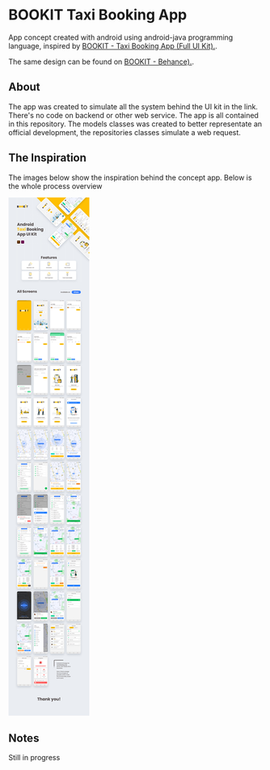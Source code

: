 # BOOKIT Taxi Booking App

App concept created with android using android-java programming language, inspired by [BOOKIT - Taxi Booking App (Full UI Kit).](https://www.uplabs.com/posts/taxi-booking-app-ui-kit-android).

The same design can be found on [BOOKIT - Behance).](https://www.behance.net/gallery/89163679/Taxi-Booking-App-UI-Kit).

## About
The app was created to simulate all the system behind the UI kit in the link. There's no code on backend or other web service. The app is all contained in this repository. The models classes was created to better representate an official development, the repositories classes simulate a web request.

## The Inspiration
The images below show the inspiration behind the concept app.
Below is the whole process overview

![](screenshots/mobile_overview.jpg)

## Notes
Still in progress